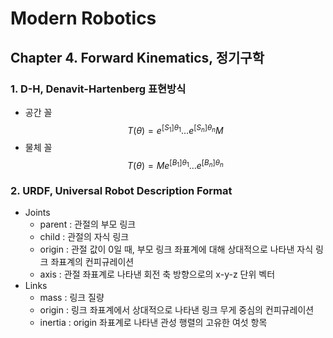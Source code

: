 # Modern Robotics

## Chapter 4. Forward Kinematics, 정기구학

### 1. D-H, Denavit-Hartenberg 표현방식
- 공간 꼴$$T(\theta) = e^{[S_1]\theta_1} \dots e^{[S_n]\theta_n}M$$
- 물체 꼴$$T(\theta) = Me^{[B_1]\theta_1} \dots e^{[B_n]\theta_n}$$

### 2. URDF, Universal Robot Description Format
- Joints
  - parent : 관절의 부모 링크
  - child : 관절의 자식 링크
  - origin : 관절 값이 0일 때, 부모 링크 좌표계에 대해 상대적으로 나타낸 자식 링크 좌표계의 컨피규레이션
  - axis : 관절 좌표계로 나타낸 회전 축 방향으로의 x-y-z 단위 벡터
- Links
  - mass : 링크 질량
  - origin : 링크 좌표계에서 상대적으로 나타낸 링크 무게 중심의 컨피규레이션
  - inertia : origin 좌표계로 나타낸 관성 행렬의 고유한 여섯 항목
